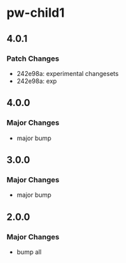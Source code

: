 # pw-child1

## 4.0.1

### Patch Changes

- 242e98a: experimental changesets
- 242e98a: exp

## 4.0.0

### Major Changes

- major bump

## 3.0.0

### Major Changes

- major bump

## 2.0.0

### Major Changes

- bump all
